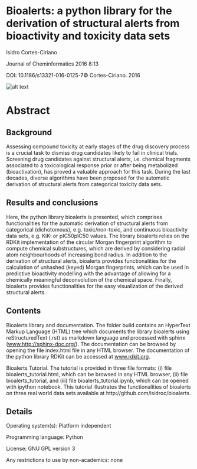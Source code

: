 Bioalerts: a python library for the derivation of structural alerts from bioactivity and toxicity data sets
=========

Isidro Cortes-Ciriano

Journal of Cheminformatics 2016 8:13

DOI: 10.1186/s13321-016-0125-7©  Cortes-Ciriano. 2016


![alt text](http://github.com/isidroc/bioalerts/blob/master/scheme.svg "Bioalerts scheme")

Abstract
=========
Background
------
Assessing compound toxicity at early stages of the drug discovery process is a crucial task to dismiss drug candidates likely to fail in clinical trials. Screening drug candidates against structural alerts, i.e. chemical fragments associated to a toxicological response prior or after being metabolized (bioactivation), has proved a valuable approach for this task. During the last decades, diverse algorithms have been proposed for the automatic derivation of structural alerts from categorical toxicity data sets.

Results and conclusions
------
Here, the python library bioalerts is presented, which comprises functionalities for the automatic derivation of structural alerts from categorical (dichotomous), e.g. toxic/non-toxic, and continuous bioactivity data sets, e.g. KiKi or pIC50pIC50 values. The library bioalerts relies on the RDKit implementation of the circular Morgan fingerprint algorithm to compute chemical substructures, which are derived by considering radial atom neighbourhoods of increasing bond radius. In addition to the derivation of structural alerts, bioalerts provides functionalities for the calculation of unhashed (keyed) Morgan fingerprints, which can be used in predictive bioactivity modelling with the advantage of allowing for a chemically meaningful deconvolution of the chemical space. Finally, bioalerts provides functionalities for the easy visualization of the derived structural alerts.

Contents
------
Bioalerts library and documentation. The folder build contains an HyperText Markup Language (HTML) tree which documents the library bioalerts using reStructuredText (.rst) as markdown language and processed with sphinx (www.http://sphinx-doc.org/). The documentation can be browsed by opening the file index.html file in any HTML browser. The documentation of the python library RDKit can be accessed at www.rdkit.org.

Bioalerts Tutorial. The tutorial is provided in three file formats: (i) file bioalerts_tutorial.html, which can be browsed in any HTML browser, (ii) file bioalerts_tutorial, and (iii) file bioalerts_tutorial.ipynb, which can be opened with ipython notebook. This tutorial illustrates the functionalities of bioalerts on three real world data sets available at http://​github.​com/​isidroc/​bioalerts.

Details
------
Operating system(s): Platform independent

Programming language: Python

License: GNU GPL version 3

Any restrictions to use by non-academics: none
